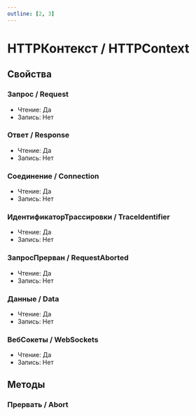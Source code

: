 ```yaml
---
outline: [2, 3]
---
```


# HTTPКонтекст / HTTPContext


## Свойства


### Запрос / Request

* Чтение: Да
* Запись: Нет

### Ответ / Response

* Чтение: Да
* Запись: Нет

### Соединение / Connection

* Чтение: Да
* Запись: Нет

### ИдентификаторТрассировки / TraceIdentifier

* Чтение: Да
* Запись: Нет

### ЗапросПрерван / RequestAborted

* Чтение: Да
* Запись: Нет

### Данные / Data

* Чтение: Да
* Запись: Нет

### ВебСокеты / WebSockets

* Чтение: Да
* Запись: Нет

## Методы


### Прервать / Abort

